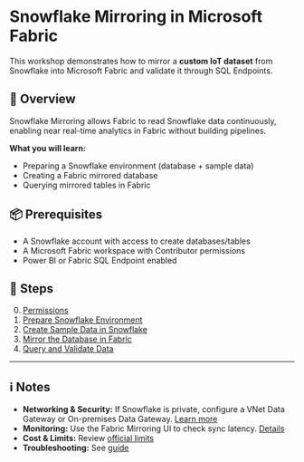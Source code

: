 # Snowflake Mirroring in Microsoft Fabric

This workshop demonstrates how to mirror a **custom IoT dataset** from Snowflake into Microsoft Fabric and validate it through SQL Endpoints.

## 📝 Overview
Snowflake Mirroring allows Fabric to read Snowflake data continuously, enabling near real-time analytics in Fabric without building pipelines.

**What you will learn:**
- Preparing a Snowflake environment (database + sample data)
- Creating a Fabric mirrored database
- Querying mirrored tables in Fabric

## 📦 Prerequisites
- A Snowflake account with access to create databases/tables
- A Microsoft Fabric workspace with Contributor permissions
- Power BI or Fabric SQL Endpoint enabled

## 🚀 Steps
0. [Permissions](00-permissions.md)
1. [Prepare Snowflake Environment](01-prereqs.md)
2. [Create Sample Data in Snowflake](02-setup-snowflake.md)
3. [Mirror the Database in Fabric](03-create-mirrored-db.md)
4. [Query and Validate Data](04-validate-query.md)

---

## ℹ️ Notes

- **Networking & Security:** If Snowflake is private, configure a VNet Data Gateway or On-premises Data Gateway. [Learn more](https://learn.microsoft.com/en-us/fabric/data-factory/securely-connect-to-data)
- **Monitoring:** Use the Fabric Mirroring UI to check sync latency. [Details](https://learn.microsoft.com/en-us/fabric/mirroring/monitoring)
- **Cost & Limits:** Review [official limits](https://learn.microsoft.com/en-us/fabric/mirroring/snowflake#considerations)
- **Troubleshooting:** See [guide](https://learn.microsoft.com/en-us/fabric/mirroring/troubleshooting)

